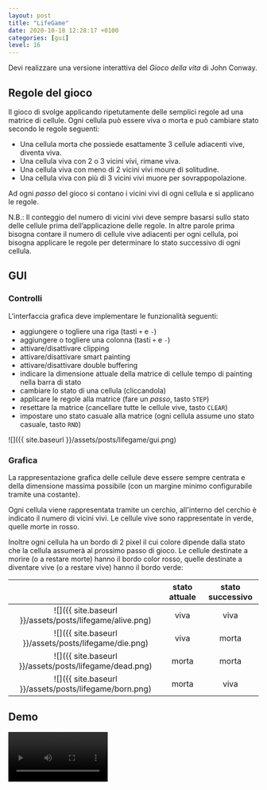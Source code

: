 ```yaml
---
layout: post
title: "LifeGame"
date: 2020-10-18 12:28:17 +0100
categories: [gui]
level: 16
---
```


Devi realizzare una versione interattiva del *Gioco della vita* di John Conway.

## Regole del gioco

Il gioco di svolge applicando ripetutamente delle semplici regole ad una matrice di cellule. Ogni cellula può essere viva o morta e può cambiare stato secondo le regole seguenti:

- Una cellula morta che possiede esattamente 3 cellule adiacenti vive, diventa viva.
- Una cellula viva con 2 o 3 vicini vivi, rimane viva.
- Una cellula viva con meno di 2 vicini vivi moure di solitudine.
- Una cellula viva con più di 3 vicini vivi muore per sovrappopolazione.

Ad ogni *passo* del gioco si contano i vicini vivi di ogni cellula e si applicano le regole.

N.B.: Il conteggio del numero di vicini vivi deve sempre basarsi sullo stato delle cellule prima dell’applicazione delle regole. In altre parole prima bisogna contare il numero di cellule vive adiacenti per ogni cellula, poi bisogna applicare le regole per determinare lo stato successivo di ogni cellula.

## GUI

### Controlli

L'interfaccia grafica deve implementare le funzionalità seguenti:


- aggiungere o togliere una riga (tasti `+` e `-`)
- aggiungere o togliere una colonna (tasti `+` e `-`)
- attivare/disattivare clipping
- attivare/disattivare smart painting
- attivare/disattivare double buffering
- indicare la dimensione attuale della matrice di cellule tempo di painting nella barra di stato
- cambiare lo stato di una cellula (cliccandola)
- applicare le regole alla matrice (fare un *passo*, tasto `STEP`)
- resettare la matrice (cancellare tutte le cellule vive, tasto `CLEAR`)
- impostare uno stato casuale alla matrice (ogni cellula assume uno stato casuale, tasto `RND`)


![]({{ site.baseurl }}/assets/posts/lifegame/gui.png)





### Grafica

La rappresentazione grafica delle cellule deve essere sempre centrata e della dimensione massima possibile (con un margine minimo configurabile tramite una costante). 

Ogni cellula viene rappresentata tramite un cerchio, all'interno del cerchio è indicato il numero di vicini vivi. Le cellule vive sono rappresentate in verde, quelle morte in rosso. 

Inoltre ogni cellula ha un bordo di 2 pixel il cui colore dipende dalla stato che la cellula assumerà al prossimo passo di gioco. Le cellule destinate a morire (o a restare morte) hanno il bordo color rosso, quelle destinate a diventare vive (o a restare vive) hanno il bordo verde:

|   | stato attuale | stato successivo |
|:---:|:----:|:----:|
|![]({{ site.baseurl }}/assets/posts/lifegame/alive.png)|viva|viva|
|![]({{ site.baseurl }}/assets/posts/lifegame/die.png)|viva|morta|
|![]({{ site.baseurl }}/assets/posts/lifegame/dead.png)|morta|morta|
|![]({{ site.baseurl }}/assets/posts/lifegame/born.png)|morta|viva|

## Demo

<video controls="controls" width="200" name="Video Name" src="{{ site.baseurl }}/assets/posts/lifegame/demo.mp4"></video>

